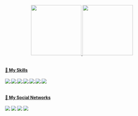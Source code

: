 <div align="center">
  <a href="https://github.com/AlexJhones">
  <img height="165em" src="https://github-readme-stats.vercel.app/api?username=AlexJhones&show_icons=true&theme=radical&include_all_commits=true&count_private=true"/>
  <img height="165em" src="https://github-readme-stats.vercel.app/api/top-langs/?username=AlexJhones&layout=compact&langs_count=7&theme=radical"/>
</div> <br/>

  <h4> 🚀 My Skills </h4>
<div style="display: inline_block">
  <img align="center" src="https://img.shields.io/badge/Unity-100000?style=for-the-badge&logo=unity&logoColor=white">
  <img align="center" src="https://img.shields.io/badge/C%23-239120?style=for-the-badge&logo=c-sharp&logoColor=white">
  <img align="center" src="https://img.shields.io/badge/.NET-5C2D91?style=for-the-badge&logo=.net&logoColor=white">
  <img align="center" src="https://img.shields.io/badge/HTML5-E34F26?style=for-the-badge&logo=html5&logoColor=white">
  <img align="center" src="https://img.shields.io/badge/CSS3-1572B6?style=for-the-badge&logo=css3&logoColor=white">
  <img align="center" src="https://img.shields.io/badge/PHP-777BB4?style=for-the-badge&logo=php&logoColor=white">
  <img align="center" src="https://img.shields.io/badge/MySQL-00000F?style=for-the-badge&logo=mysql&logoColor=white">
</div> <br/>  
  
   <h4> 👨 My Social Networks </h4>
<div>
    <a href="https://www.linkedin.com/in/alex-jhones-25b795206" target="_blank"><img src="https://img.shields.io/badge/-LinkedIn-%230077B5?style=for-the-badge&logo=linkedin&logoColor=white" target="_blank"></a>
    <a href="https://discord.gg/AyEEWzrxeS" target="_blank"><img src="https://img.shields.io/badge/Discord-7289DA?style=for-the-badge&logo=discord&logoColor=white" target="_blank"></a>
    <a href = "mailto:alexjhones286@gmail.com"><img src="https://img.shields.io/badge/Gmail-D14836?style=for-the-badge&logo=gmail&logoColor=white" target="_blank"></a>
    <a href="https://play.google.com/store/apps/developer?id=Dmenco+Studio" target="_blank"><img src="https://img.shields.io/badge/Google_Play-414141?style=for-the-badge&logo=google-play&logoColor=white" target="_blank"></a> 
</div>
<!--
     https://img.shields.io/badge/Itch.io-FA5C5C?style=for-the-badge&logo=itch.io&logoColor=white
-->
